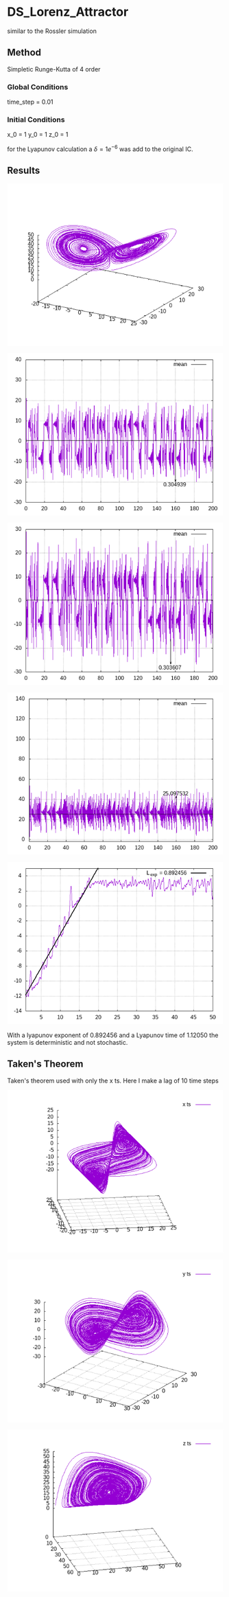 # DS_Lorenz_Attractor
similar to the Rossler simulation
## Method

Simpletic Runge-Kutta of 4 order

### Global Conditions

time_step = 0.01

### Initial Conditions

x_0 = 1
y_0 = 1
z_0 = 1

for the Lyapunov calculation a $\delta=1e^{-6}$ was add to the original IC.

## Results 

![original Lorenz attractor](https://github.com/gcontesini/DS_Lorenz_Attractor/blob/master/lorenz_attractor_rk1.png)

![x ts](https://github.com/gcontesini/DS_Lorenz_Attractor/blob/master/lorenz_system_x_ts.png)

![y ts](https://github.com/gcontesini/DS_Lorenz_Attractor/blob/master/lorenz_system_y_ts.png)

![z ts](https://github.com/gcontesini/DS_Lorenz_Attractor/blob/master/lorenz_system_z_ts.png)

![Lyapunov Exponent](https://github.com/gcontesini/DS_Lorenz_Attractor/blob/master/lorenz_system_lyapunov_exp.png)

With a lyapunov exponent of 0.892456 and a Lyapunov time of 1.12050 the system is deterministic and not stochastic.

## Taken's Theorem

Taken's theorem used with only the x ts. Here I make a lag of 10 time steps

![Takens Theorem with x ts](https://github.com/gcontesini/DS_Lorenz_Attractor/blob/master/lorenz_x_takens_theorem.png)

![Takens Theorem with y ts](https://github.com/gcontesini/DS_Lorenz_Attractor/blob/master/lorenz_y_takens_theorem.png)

![Takens Theorem with z ts](https://github.com/gcontesini/DS_Lorenz_Attractor/blob/master/lorenz_z_takens_theorem.png)
